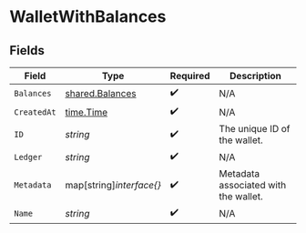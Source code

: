 # WalletWithBalances


## Fields

| Field                                              | Type                                               | Required                                           | Description                                        |
| -------------------------------------------------- | -------------------------------------------------- | -------------------------------------------------- | -------------------------------------------------- |
| `Balances`                                         | [shared.Balances](../../models/shared/balances.md) | :heavy_check_mark:                                 | N/A                                                |
| `CreatedAt`                                        | [time.Time](https://pkg.go.dev/time#Time)          | :heavy_check_mark:                                 | N/A                                                |
| `ID`                                               | *string*                                           | :heavy_check_mark:                                 | The unique ID of the wallet.                       |
| `Ledger`                                           | *string*                                           | :heavy_check_mark:                                 | N/A                                                |
| `Metadata`                                         | map[string]*interface{}*                           | :heavy_check_mark:                                 | Metadata associated with the wallet.               |
| `Name`                                             | *string*                                           | :heavy_check_mark:                                 | N/A                                                |
